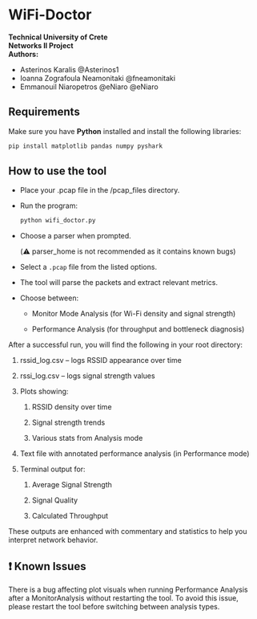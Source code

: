 #  WiFi-Doctor

**Technical University of Crete**  
**Networks II Project**  
**Authors:**  
- Asterinos Karalis    @Asterinos1
- Ioanna Zografoula Neamonitaki    @fneamonitaki 
- Emmanouil Niaropetros @eNiaro    @eNiaro


##  Requirements

Make sure you have **Python** installed and install the following libraries:

```bash
pip install matplotlib pandas numpy pyshark
```

## How to use the tool

- Place your .pcap file in the /pcap_files directory.

- Run the program:
    ```bash
    python wifi_doctor.py
    ```
- Choose a parser when prompted.

    (⚠️ parser_home is not recommended as it contains known bugs)
    
- Select a ```.pcap``` file from the listed options.
- The tool will parse the packets and extract relevant metrics.

- Choose between:

    - Monitor Mode Analysis (for Wi-Fi density and signal strength)

    - Performance Analysis (for throughput and bottleneck diagnosis)

After a successful run, you will find the following in your root directory:

1) rssid_log.csv – logs RSSID appearance over time

2) rssi_log.csv – logs signal strength values

3) Plots showing:

    1) RSSID density over time

    2) Signal strength trends
    
    3) Various stats from Analysis mode

3) Text file with annotated performance analysis (in Performance mode)

4) Terminal output for:

    1) Average Signal Strength

    2) Signal Quality

    3) Calculated Throughput

These outputs are enhanced with commentary and statistics to help you interpret network behavior.

## ❗ Known Issues

There is a bug affecting plot visuals when running Performance Analysis after a MonitorAnalysis without restarting the tool.
To avoid this issue, please restart the tool before switching between analysis types.
